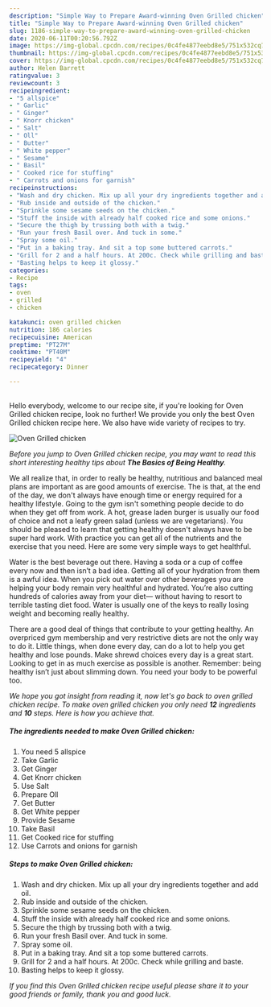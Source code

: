 ```yaml
---
description: "Simple Way to Prepare Award-winning Oven Grilled chicken"
title: "Simple Way to Prepare Award-winning Oven Grilled chicken"
slug: 1186-simple-way-to-prepare-award-winning-oven-grilled-chicken
date: 2020-06-11T00:20:56.792Z
image: https://img-global.cpcdn.com/recipes/0c4fe4877eebd8e5/751x532cq70/oven-grilled-chicken-recipe-main-photo.jpg
thumbnail: https://img-global.cpcdn.com/recipes/0c4fe4877eebd8e5/751x532cq70/oven-grilled-chicken-recipe-main-photo.jpg
cover: https://img-global.cpcdn.com/recipes/0c4fe4877eebd8e5/751x532cq70/oven-grilled-chicken-recipe-main-photo.jpg
author: Helen Barrett
ratingvalue: 3
reviewcount: 3
recipeingredient:
- "5 allspice"
- " Garlic"
- " Ginger"
- " Knorr chicken"
- " Salt"
- " Oll"
- " Butter"
- " White pepper"
- " Sesame"
- " Basil"
- " Cooked rice for stuffing"
- " Carrots and onions for garnish"
recipeinstructions:
- "Wash and dry chicken. Mix up all your dry ingredients together and add oil."
- "Rub inside and outside of the chicken."
- "Sprinkle some sesame seeds on the chicken."
- "Stuff the inside with already half cooked rice and some onions."
- "Secure the thigh by trussing both with a twig."
- "Run your fresh Basil over. And tuck in some."
- "Spray some oil."
- "Put in a baking tray. And sit a top some buttered carrots."
- "Grill for 2 and a half hours. At 200c. Check while grilling and baste."
- "Basting helps to keep it glossy."
categories:
- Recipe
tags:
- oven
- grilled
- chicken

katakunci: oven grilled chicken 
nutrition: 186 calories
recipecuisine: American
preptime: "PT27M"
cooktime: "PT40M"
recipeyield: "4"
recipecategory: Dinner

---
```

<br>
Hello everybody, welcome to our recipe site, if you're looking for Oven Grilled chicken recipe, look no further! We provide you only the best Oven Grilled chicken recipe here. We also have wide variety of recipes to try.
<br>


![Oven Grilled chicken](https://img-global.cpcdn.com/recipes/0c4fe4877eebd8e5/751x532cq70/oven-grilled-chicken-recipe-main-photo.jpg)

<i>Before you jump to Oven Grilled chicken recipe, you may want to read this short interesting healthy tips about <strong>The Basics of Being Healthy</strong>.</i>

We all realize that, in order to really be healthy, nutritious and balanced meal plans are important as are good amounts of exercise. The  is that, at the end of the day, we don't always have enough time or energy required for a healthy lifestyle. Going to the gym isn't something people decide to do when they get off from work. A hot, grease laden burger is usually our food of choice and not a leafy green salad (unless we are vegetarians). You should be pleased to learn that getting healthy doesn't always have to be super hard work. With practice you can get all of the nutrients and the exercise that you need. Here are some very simple ways to get healthful.

Water is the best beverage out there. Having a soda or a cup of coffee every now and then isn’t a bad idea. Getting all of your hydration from them is a awful idea. When you pick out water over other beverages you are helping your body remain very healthful and hydrated. You’re also cutting hundreds of calories away from your diet— without having to resort to terrible tasting diet food. Water is usually one of the keys to really losing weight and becoming really healthy.

There are a good deal of things that contribute to your getting healthy. An overpriced gym membership and very restrictive diets are not the only way to do it. Little things, when done every day, can do a lot to help you get healthy and lose pounds. Make shrewd choices every day is a great start. Looking to get in as much exercise as possible is another. Remember: being healthy isn’t just about slimming down. You need your body to be powerful too. 


<i>We hope you got insight from reading it, now let's go back to oven grilled chicken recipe. To make oven grilled chicken you only need <strong>12</strong> ingredients and <strong>10</strong> steps. Here is how you achieve that.
</i>

##### The ingredients needed to make Oven Grilled chicken:

1. You need 5 allspice
1. Take  Garlic
1. Get  Ginger
1. Get  Knorr chicken
1. Use  Salt
1. Prepare  Oll
1. Get  Butter
1. Get  White pepper
1. Provide  Sesame
1. Take  Basil
1. Get  Cooked rice for stuffing
1. Use  Carrots and onions for garnish


##### Steps to make Oven Grilled chicken:

1. Wash and dry chicken. Mix up all your dry ingredients together and add oil.
1. Rub inside and outside of the chicken.
1. Sprinkle some sesame seeds on the chicken.
1. Stuff the inside with already half cooked rice and some onions.
1. Secure the thigh by trussing both with a twig.
1. Run your fresh Basil over. And tuck in some.
1. Spray some oil.
1. Put in a baking tray. And sit a top some buttered carrots.
1. Grill for 2 and a half hours. At 200c. Check while grilling and baste.
1. Basting helps to keep it glossy.


<i>If you find this Oven Grilled chicken recipe useful please share it to your good friends or family, thank you and good luck.</i>
